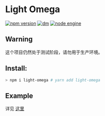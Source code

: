 # Light Omega
[![npm version](https://img.shields.io/npm/v/light-omega/latest.svg)](https://www.npmjs.com/package/light-omega)
[![dm](https://shields.io/npm/dm/light-omega)](https://www.npmjs.com/package/light-omega)
[![node engine](https://img.shields.io/node/v/light-omega/latest.svg)](https://nodejs.org)
## Warning
这个项目仍然处于测试阶段，请勿用于生产环境。
## Install:
```bash
> npm i light-omega # yarn add light-omega
```
## Example
详见 [这里](/test/index.cjs)
